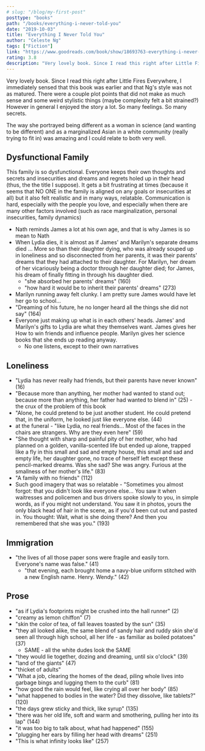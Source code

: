 ```yaml
---
# slug: "/blog/my-first-post"
posttype: "books"
path: "/books/everything-i-never-told-you"
date: "2019-10-03"
title: "Everything I Never Told You"
author: "Celeste Ng"
tags: ["Fiction"]
link: "https://www.goodreads.com/book/show/18693763-everything-i-never-told-you"
rating: 3.8
description: "Very lovely book. Since I read this right after Little Fires Everywhere, I immediately sensed that this book was earlier and that Ng's style was not as matured. There were a couple plot points that did not make as much sense and some weird stylistic things  (maybe complexity felt a bit strained?) However in general I enjoyed the story a lot. So many feelings. So many secrets."
---
```

Very lovely book. Since I read this right after Little Fires Everywhere, I immediately sensed that this book was earlier and that Ng's style was not as matured. There were a couple plot points that did not make as much sense and some weird stylistic things  (maybe complexity felt a bit strained?) However in general I enjoyed the story a lot. So many feelings. So many secrets. 

The way she portrayed being different as a woman in science (and wanting to be different) and as a marginalized Asian in a white community (really trying to fit in) was amazing and I could relate to both very well. 

## Dysfunctional Family

This family is so dysfunctional. Everyone keeps their own thoughts and secrets and insecurities and dreams and regrets holed up in their head (thus, the the title I suppose). It gets a bit frustrating at times (because it seems that NO ONE in the family is aligned on any goals or insecurities at all) but it also felt realistic and in many ways, relatable. Communication is hard, especially with the people you love, and especially when there are many other factors involved (such as race marginalization, personal insecurities, family dynamics)

- Nath reminds James a lot at his own age, and that is why James is so mean to Nath
- When Lydia dies, it is almost as if James' and Marilyn's separate dreams died ... More so than their daughter dying, who was already souped up in loneliness and so disconnected from her parents, it was their parents' dreams that they had attached to their daughter. For Marilyn, her dream of her vicariously being a doctor through her daughter died; for James, his dream of finally fitting in through his daughter died.
    - "she absorbed her parents' dreams" (160)
    - "how hard it would be to inherit their parents' dreams" (273)
- Marilyn running away felt clunky. I am pretty sure James would have let her go to school...
- "Dreaming of his future, he no longer heard all the things she did not say" (164)
- Everyone just making up what is in each others' heads. James' and Marilyn's gifts to Lydia are what they themselves want. James gives her How to win friends and influence people. Marilyn gives her science books that she ends up reading anyway.
    - No one listens, except to their own narratives

## Loneliness

- "Lydia has never really had friends, but their parents have never known" (16)
- "Because more than anything, her mother had wanted to stand out; because more than anything, her father had wanted to blend in" (25) - the crux of the problem of this book
- "Alone, he could pretend to be just another student. He could pretend that, in the uniform, he looked just like everyone else. (44)
- at the funeral - "like Lydia, no real friends... Most of the faces in the chairs are strangers. Why are they even here" (59)
- "She thought with sharp and painful pity of her mother, who had planned on a golden, vanilla-scented life but ended up alone, trapped like a fly in this small and sad and empty house, this small and sad and empty life, her daughter gone, no trace of herself left except these pencil-marked dreams. Was she sad? She was angry. Furious at the smallness of her mother's life." (83)
- "A family with no friends" (112)
- Such good imagery that was so relatable - "Sometimes you almost forgot: that you didn't look like everyone else... You saw it when waitresses and policemen and bus drivers spoke slowly to you, in simple words, as if you might not understand. You saw it in photos, yours the only black head of hair in the scene, as if you'd been cut out and pasted in. You thought: Wait, what is she doing there? And then you remembered that she was you." (193)

## Immigration

- "the lives of all those paper sons were fragile and easily torn. Everyone's name was false." (41)
    - "that evening, each brought home a navy-blue uniform stitched with a new English name. Henry. Wendy." (42)

## Prose

- "as if Lydia's footprints might be crushed into the hall runner" (2)
- "creamy as lemon chiffon" (7)
- "skin the color of tea, of fall leaves toasted by the sun" (35)
- "they all looked alike, the same blend of sandy hair and ruddy skin she'd seen all through high school, all her life - as familiar as boiled potatoes" (37)
    - SAME - all the white dudes look the SAME
- "they would lie together, dozing and dreaming, until six o'clock" (39)
- "land of the giants" (47)
- "thicket of adults"
- "What a job, clearing the homes of the dead, piling whole lives into garbage bings and lugging them to the curb" (81)
- "how good the rain would feel, like crying all over her body" (85)
- "what happened to bodies in the water? Did they dissolve, like tablets?" (120)
- "the days grew sticky and thick, like syrup" (135)
- "there was her old life, soft and warm and smothering, pulling her into its lap" (144)
- "it was too big to talk about, what had happened" (155)
- "plugging her ears by filling her head with dreams" (251)
- "This is what infinity looks like" (257)